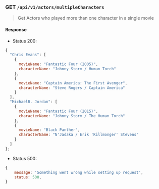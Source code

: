 ### GET `/api/v1/actors/multipleCharacters`

> Get Actors who played more than one character in a single movie

#### Response

- Status 200:

```js
{
  "Chris Evans": [
    {
      movieName: "Fantastic Four (2005)",
      characterName: "Johnny Storm / Human Torch"
    },
    {
      movieName: "Captain America: The First Avenger",
      characterName: "Steve Rogers / Captain America"
    }
  ],
  "MichaelB. Jordan": [
    {
      movieName: "Fantastic Four (2015)",
      characterName: "Johnny Storm / The Human Torch"
    },
    {
      movieName: "Black Panther",
      characterName: "N'Jadaka / Erik 'Killmonger' Stevens"
    }
  ]
};
```

- Status 500:

```js
{
    message: 'Something went wrong while setting up request',
    status: 500,
}
```

